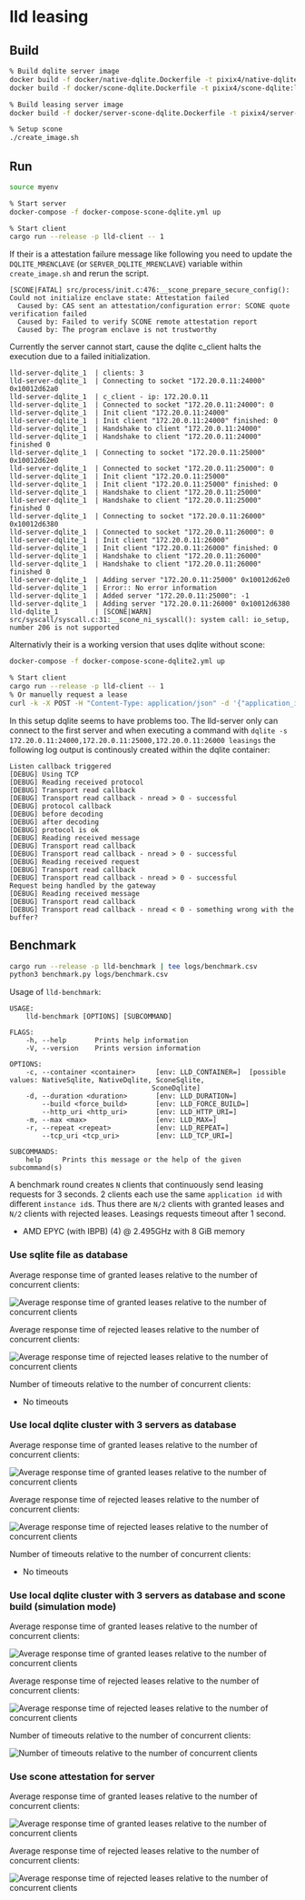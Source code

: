 # lld leasing

## Build

```bash
% Build dqlite server image
docker build -f docker/native-dqlite.Dockerfile -t pixix4/native-dqlite:latest .
docker build -f docker/scone-dqlite.Dockerfile -t pixix4/scone-dqlite:latest .

% Build leasing server image
docker build -f docker/server-scone-dqlite.Dockerfile -t pixix4/server-scone-dqlite:latest .

% Setup scone
./create_image.sh
```

## Run

```bash
source myenv

% Start server
docker-compose -f docker-compose-scone-dqlite.yml up

% Start client
cargo run --release -p lld-client -- 1
```

If their is a attestation failure message like following you need to update the `DQLITE_MRENCLAVE` (or `SERVER_DQLITE_MRENCLAVE`) variable within `create_image.sh` and rerun the script.
```
[SCONE|FATAL] src/process/init.c:476:__scone_prepare_secure_config(): Could not initialize enclave state: Attestation failed
  Caused by: CAS sent an attestation/configuration error: SCONE quote verification failed
  Caused by: Failed to verify SCONE remote attestation report
  Caused by: The program enclave is not trustworthy
```

Currently the server cannot start, cause the dqlite c_client halts the execution due to a failed initialization.

```
lld-server-dqlite_1  | clients: 3
lld-server-dqlite_1  | Connecting to socket "172.20.0.11:24000" 0x10012d62a0
lld-server-dqlite_1  | c_client - ip: 172.20.0.11
lld-server-dqlite_1  | Connected to socket "172.20.0.11:24000": 0
lld-server-dqlite_1  | Init client "172.20.0.11:24000"
lld-server-dqlite_1  | Init client "172.20.0.11:24000" finished: 0
lld-server-dqlite_1  | Handshake to client "172.20.0.11:24000"
lld-server-dqlite_1  | Handshake to client "172.20.0.11:24000" finished 0
lld-server-dqlite_1  | Connecting to socket "172.20.0.11:25000" 0x10012d62e0
lld-server-dqlite_1  | Connected to socket "172.20.0.11:25000": 0
lld-server-dqlite_1  | Init client "172.20.0.11:25000"
lld-server-dqlite_1  | Init client "172.20.0.11:25000" finished: 0
lld-server-dqlite_1  | Handshake to client "172.20.0.11:25000"
lld-server-dqlite_1  | Handshake to client "172.20.0.11:25000" finished 0
lld-server-dqlite_1  | Connecting to socket "172.20.0.11:26000" 0x10012d6380
lld-server-dqlite_1  | Connected to socket "172.20.0.11:26000": 0
lld-server-dqlite_1  | Init client "172.20.0.11:26000"
lld-server-dqlite_1  | Init client "172.20.0.11:26000" finished: 0
lld-server-dqlite_1  | Handshake to client "172.20.0.11:26000"
lld-server-dqlite_1  | Handshake to client "172.20.0.11:26000" finished 0
lld-server-dqlite_1  | Adding server "172.20.0.11:25000" 0x10012d62e0
lld-server-dqlite_1  | Error:: No error information
lld-server-dqlite_1  | Added server "172.20.0.11:25000": -1
lld-server-dqlite_1  | Adding server "172.20.0.11:26000" 0x10012d6380
lld-dqlite_1         | [SCONE|WARN] src/syscall/syscall.c:31:__scone_ni_syscall(): system call: io_setup, number 206 is not supported
```

Alternativly their is  a working version that uses dqlite without scone:

```bash
docker-compose -f docker-compose-scone-dqlite2.yml up

% Start client
cargo run --release -p lld-client -- 1
% Or manuelly request a lease
curl -k -X POST -H "Content-Type: application/json" -d '{"application_id": "1", "instance_id": "1", "duration": 5000}' https://localhost:3030/request
```

In this setup dqlite seems to have problems too. The lld-server only can connect to the first server and when executing a command with `dqlite -s 172.20.0.11:24000,172.20.0.11:25000,172.20.0.11:26000 leasings` the following log output is continously created within the dqlite container:

```
Listen callback triggered
[DEBUG] Using TCP
[DEBUG] Reading received protocol
[DEBUG] Transport read callback
[DEBUG] Transport read callback - nread > 0 - successful
[DEBUG] protocol callback
[DEBUG] before decoding
[DEBUG] after decoding
[DEBUG] protocol is ok
[DEBUG] Reading received message
[DEBUG] Transport read callback
[DEBUG] Transport read callback - nread > 0 - successful
[DEBUG] Reading received request
[DEBUG] Transport read callback
[DEBUG] Transport read callback - nread > 0 - successful
Request being handled by the gateway
[DEBUG] Reading received message
[DEBUG] Transport read callback
[DEBUG] Transport read callback - nread < 0 - something wrong with the buffer?
```

## Benchmark

```bash
cargo run --release -p lld-benchmark | tee logs/benchmark.csv
python3 benchmark.py logs/benchmark.csv
```

Usage of `lld-benchmark`:

```
USAGE:
    lld-benchmark [OPTIONS] [SUBCOMMAND]

FLAGS:
    -h, --help       Prints help information
    -V, --version    Prints version information

OPTIONS:
    -c, --container <container>     [env: LLD_CONTAINER=]  [possible values: NativeSqlite, NativeDqlite, SconeSqlite,
                                   SconeDqlite]
    -d, --duration <duration>       [env: LLD_DURATION=]
        --build <force_build>       [env: LLD_FORCE_BUILD=]
        --http_uri <http_uri>       [env: LLD_HTTP_URI=]
    -m, --max <max>                 [env: LLD_MAX=]
    -r, --repeat <repeat>           [env: LLD_REPEAT=]
        --tcp_uri <tcp_uri>         [env: LLD_TCP_URI=]

SUBCOMMANDS:
    help     Prints this message or the help of the given subcommand(s)
```

A benchmark round creates `N` clients that continuously send leasing requests for 3 seconds. 2 clients each use the same `application id` with different `instance id`s. Thus there are `N/2` clients with granted leases and `N/2` clients with rejected leases. Leasings requests timeout after 1 second.

- AMD EPYC (with IBPB) (4) @ 2.495GHz with 8 GiB memory

### Use sqlite file as database

Average response time of granted leases relative to the number of concurrent clients:

![Average response time of granted leases relative to the number of concurrent clients](benchmark/native-sqlite/response-time-granted.png "Average response time of granted leases relative to the number of concurrent clients")

Average response time of rejected leases relative to the number of concurrent clients:

![Average response time of rejected leases relative to the number of concurrent clients](benchmark/native-sqlite/response-time-rejected.png "Average response time of rejected leases relative to the number of concurrent clients")

Number of timeouts relative to the number of concurrent clients:

- No timeouts

### Use local dqlite cluster with 3 servers as database

Average response time of granted leases relative to the number of concurrent clients:

![Average response time of granted leases relative to the number of concurrent clients](benchmark/native-dqlite/response-time-granted.png "Average response time of granted leases relative to the number of concurrent clients")

Average response time of rejected leases relative to the number of concurrent clients:

![Average response time of rejected leases relative to the number of concurrent clients](benchmark/native-dqlite/response-time-rejected.png "Average response time of rejected leases relative to the number of concurrent clients")

Number of timeouts relative to the number of concurrent clients:

- No timeouts

### Use local dqlite cluster with 3 servers as database and scone build (simulation mode)

Average response time of granted leases relative to the number of concurrent clients:

![Average response time of granted leases relative to the number of concurrent clients](benchmark/scone-dqlite/response-time-granted.png "Average response time of granted leases relative to the number of concurrent clients")

Average response time of rejected leases relative to the number of concurrent clients:

![Average response time of rejected leases relative to the number of concurrent clients](benchmark/scone-dqlite/response-time-rejected.png "Average response time of rejected leases relative to the number of concurrent clients")

Number of timeouts relative to the number of concurrent clients:

![Number of timeouts relative to the number of concurrent clients](benchmark/scone-dqlite/response-count-timeout.png "Number of timeouts relative to the number of concurrent clients")

### Use scone attestation for server

Average response time of granted leases relative to the number of concurrent clients:

![Average response time of granted leases relative to the number of concurrent clients](benchmark/attestation2/response-time-granted.png "Average response time of granted leases relative to the number of concurrent clients")

Average response time of rejected leases relative to the number of concurrent clients:

![Average response time of rejected leases relative to the number of concurrent clients](benchmark/attestation2/response-time-rejected.png "Average response time of rejected leases relative to the number of concurrent clients")
